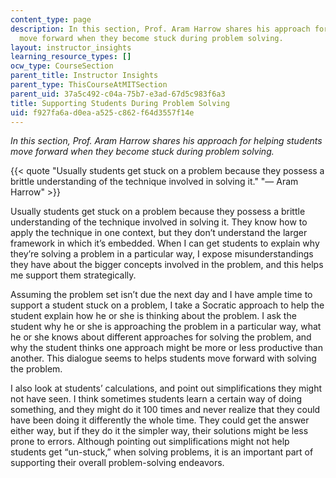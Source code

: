 ```yaml
---
content_type: page
description: In this section, Prof. Aram Harrow shares his approach for helping students
  move forward when they become stuck during problem solving.
layout: instructor_insights
learning_resource_types: []
ocw_type: CourseSection
parent_title: Instructor Insights
parent_type: ThisCourseAtMITSection
parent_uid: 37a5c492-c04a-75b7-e3ad-67d5c983f6a3
title: Supporting Students During Problem Solving
uid: f927fa6a-d0ea-a525-c862-f64d3557f14e
---
```


_In this section, Prof. Aram Harrow shares his approach for helping students move forward when they become stuck during problem solving._

{{< quote "Usually students get stuck on a problem because they possess a brittle understanding of the technique involved in solving it." "— Aram Harrow" >}}

Usually students get stuck on a problem because they possess a brittle understanding of the technique involved in solving it. They know how to apply the technique in one context, but they don’t understand the larger framework in which it’s embedded. When I can get students to explain why they’re solving a problem in a particular way, I expose misunderstandings they have about the bigger concepts involved in the problem, and this helps me support them strategically.

Assuming the problem set isn’t due the next day and I have ample time to support a student stuck on a problem, I take a Socratic approach to help the student explain how he or she is thinking about the problem. I ask the student why he or she is approaching the problem in a particular way, what he or she knows about different approaches for solving the problem, and why the student thinks one approach might be more or less productive than another. This dialogue seems to helps students move forward with solving the problem.

I also look at students’ calculations, and point out simplifications they might not have seen. I think sometimes students learn a certain way of doing something, and they might do it 100 times and never realize that they could have been doing it differently the whole time. They could get the answer either way, but if they do it the simpler way, their solutions might be less prone to errors. Although pointing out simplifications might not help students get “un-stuck,” when solving problems, it is an important part of supporting their overall problem-solving endeavors.